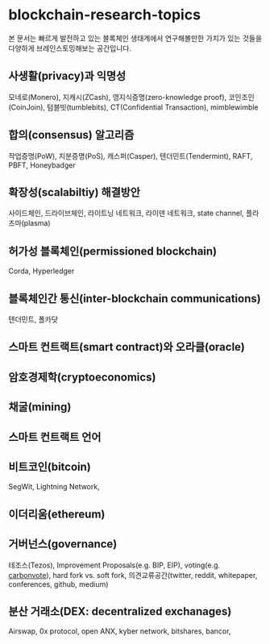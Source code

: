 # blockchain-research-topics

본 문서는 빠르게 발전하고 있는 블록체인 생태계에서 연구해볼만한 가치가 있는 것들을 다양하게 브레인스토밍해보는 공간입니다.

## 사생활(privacy)과 익명성
모네로(Monero), 지캐시(ZCash), 영지식증명(zero-knowledge proof), 코인조인(CoinJoin), 텀블빗(tumblebits), CT(Confidential Transaction), mimblewimble

## 합의(consensus) 알고리즘
작업증명(PoW), 지분증명(PoS), 캐스퍼(Casper), 텐더민트(Tendermint), RAFT, PBFT, Honeybadger

## 확장성(scalabiltiy) 해결방안
사이드체인, 드라이브체인, 라이트닝 네트워크, 라이덴 네트워크, state channel, 플라즈마(plasma)

## 허가성 블록체인(permissioned blockchain)
Corda, Hyperledger

## 블록체인간 통신(inter-blockchain communications)
텐더민트, 폴카닷

## 스마트 컨트랙트(smart contract)와 오라클(oracle)

## 암호경제학(cryptoeconomics)

## 채굴(mining)

## 스마트 컨트랙트 언어

## 비트코인(bitcoin)
SegWit, Lightning Network, 

## 이더리움(ethereum)

## 거버넌스(governance)
테조스(Tezos), Improvement Proposals(e.g. BIP, EIP), voting(e.g. [carbonvote](http://carbonvote.com/)), hard fork vs. soft fork, 의견교류공간(twitter, reddit, whitepaper, conferences, github, medium)

## 분산 거래소(DEX: decentralized exchanages)
Airswap, 0x protocol, open ANX, kyber network, bitshares, bancor, 
